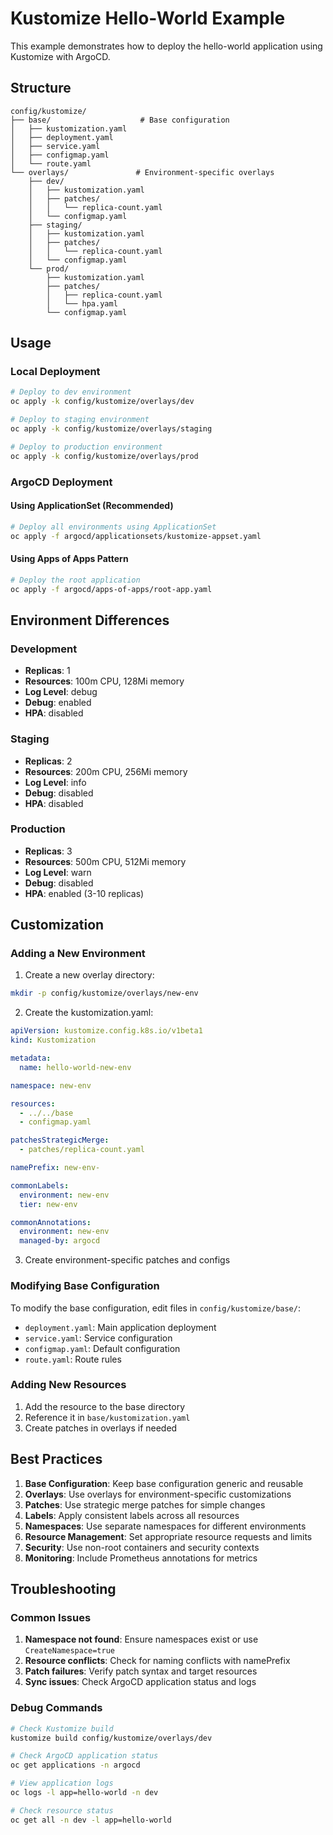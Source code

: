 # Kustomize Hello-World Example

This example demonstrates how to deploy the hello-world application using Kustomize with ArgoCD.

## Structure

```text
config/kustomize/
├── base/                    # Base configuration
│   ├── kustomization.yaml
│   ├── deployment.yaml
│   ├── service.yaml
│   ├── configmap.yaml
│   └── route.yaml
└── overlays/               # Environment-specific overlays
    ├── dev/
    │   ├── kustomization.yaml
    │   ├── patches/
    │   │   └── replica-count.yaml
    │   └── configmap.yaml
    ├── staging/
    │   ├── kustomization.yaml
    │   ├── patches/
    │   │   └── replica-count.yaml
    │   └── configmap.yaml
    └── prod/
        ├── kustomization.yaml
        ├── patches/
        │   ├── replica-count.yaml
        │   └── hpa.yaml
        └── configmap.yaml
```

## Usage

### Local Deployment

```bash
# Deploy to dev environment
oc apply -k config/kustomize/overlays/dev

# Deploy to staging environment
oc apply -k config/kustomize/overlays/staging

# Deploy to production environment
oc apply -k config/kustomize/overlays/prod
```

### ArgoCD Deployment

#### Using ApplicationSet (Recommended)

```bash
# Deploy all environments using ApplicationSet
oc apply -f argocd/applicationsets/kustomize-appset.yaml
```

#### Using Apps of Apps Pattern

```bash
# Deploy the root application
oc apply -f argocd/apps-of-apps/root-app.yaml
```

## Environment Differences

### Development

- **Replicas**: 1
- **Resources**: 100m CPU, 128Mi memory
- **Log Level**: debug
- **Debug**: enabled
- **HPA**: disabled

### Staging

- **Replicas**: 2
- **Resources**: 200m CPU, 256Mi memory
- **Log Level**: info
- **Debug**: disabled
- **HPA**: disabled

### Production

- **Replicas**: 3
- **Resources**: 500m CPU, 512Mi memory
- **Log Level**: warn
- **Debug**: disabled
- **HPA**: enabled (3-10 replicas)

## Customization

### Adding a New Environment

1. Create a new overlay directory:

```bash
mkdir -p config/kustomize/overlays/new-env
```

2. Create the kustomization.yaml:

```yaml
apiVersion: kustomize.config.k8s.io/v1beta1
kind: Kustomization

metadata:
  name: hello-world-new-env

namespace: new-env

resources:
  - ../../base
  - configmap.yaml

patchesStrategicMerge:
  - patches/replica-count.yaml

namePrefix: new-env-

commonLabels:
  environment: new-env
  tier: new-env

commonAnnotations:
  environment: new-env
  managed-by: argocd
```

3. Create environment-specific patches and configs

### Modifying Base Configuration

To modify the base configuration, edit files in `config/kustomize/base/`:

- `deployment.yaml`: Main application deployment
- `service.yaml`: Service configuration
- `configmap.yaml`: Default configuration
- `route.yaml`: Route rules

### Adding New Resources

1. Add the resource to the base directory
2. Reference it in `base/kustomization.yaml`
3. Create patches in overlays if needed

## Best Practices

1. **Base Configuration**: Keep base configuration generic and reusable
2. **Overlays**: Use overlays for environment-specific customizations
3. **Patches**: Use strategic merge patches for simple changes
4. **Labels**: Apply consistent labels across all resources
5. **Namespaces**: Use separate namespaces for different environments
6. **Resource Management**: Set appropriate resource requests and limits
7. **Security**: Use non-root containers and security contexts
8. **Monitoring**: Include Prometheus annotations for metrics

## Troubleshooting

### Common Issues

1. **Namespace not found**: Ensure namespaces exist or use `CreateNamespace=true`
2. **Resource conflicts**: Check for naming conflicts with namePrefix
3. **Patch failures**: Verify patch syntax and target resources
4. **Sync issues**: Check ArgoCD application status and logs

### Debug Commands

```bash
# Check Kustomize build
kustomize build config/kustomize/overlays/dev

# Check ArgoCD application status
oc get applications -n argocd

# View application logs
oc logs -l app=hello-world -n dev

# Check resource status
oc get all -n dev -l app=hello-world
```
